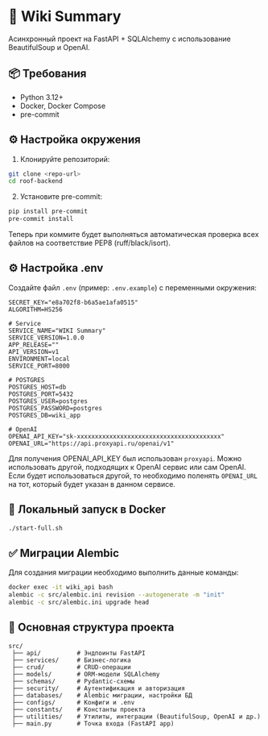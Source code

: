 # 🚀 Wiki Summary 

Асинхронный проект на FastAPI + SQLAlchemy с использование BeautifulSoup и OpenAI.

## 📦 Требования

- Python 3.12+
- Docker, Docker Compose
- pre-commit

## ⚙️ Настройка окружения

1. Клонируйте репозиторий:

```bash
git clone <repo-url>
cd roof-backend
```

2. Установите pre-commit:

```bash
pip install pre-commit
pre-commit install
```

Теперь при коммите будет выполняться автоматическая проверка всех файлов на соответствие PEP8 (ruff/black/isort).

## ⚙️ Настройка .env

Создайте файл `.env` (пример: `.env.example`) с переменными окружения:

```dotenv
SECRET_KEY="e8a702f8-b6a5ae1afa0515"
ALGORITHM=HS256

# Service
SERVICE_NAME="WIKI Summary"
SERVICE_VERSION=1.0.0
APP_RELEASE=""
API_VERSION=v1
ENVIRONMENT=local
SERVICE_PORT=8000

# POSTGRES
POSTGRES_HOST=db
POSTGRES_PORT=5432
POSTGRES_USER=postgres
POSTGRES_PASSWORD=postgres
POSTGRES_DB=wiki_app

# OpenAI
OPENAI_API_KEY="sk-xxxxxxxxxxxxxxxxxxxxxxxxxxxxxxxxxxxxxxxx"
OPENAI_URL="https://api.proxyapi.ru/openai/v1"
```

Для получения OPENAI_API_KEY был использован `proxyapi`. Можно использовать другой, подходящих к OpenAI сервис или сам OpenAI. Если будет использоваться другой, то необходимо поленять `OPENAI_URL` на тот, который будет указан в данном сервисе.


## 🐳 Локальный запуск в Docker

```bash
./start-full.sh
```

## ✅ Миграции Alembic

Для создания миграции необходимо выполнить данные команды:
```bash
docker exec -it wiki_api bash
alembic -c src/alembic.ini revision --autogenerate -m "init"
alembic -c src/alembic.ini upgrade head
```

## 📁 Основная структура проекта

```
src/
 ├── api/          # Эндпоинты FastAPI
 ├── services/     # Бизнес-логика
 ├── crud/         # CRUD-операции
 ├── models/       # ORM-модели SQLAlchemy
 ├── schemas/      # Pydantic-схемы
 ├── security/     # Аутентификация и авторизация
 ├── databases/    # Alembic миграции, настройки БД
 ├── configs/      # Конфиги и .env
 ├── constants/    # Константы проекта
 ├── utilities/    # Утилиты, интеграции (BeautifulSoup, OpenAI и др.)
 ├── main.py       # Точка входа (FastAPI app)
```
